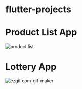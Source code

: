 # flutter-projects

# Product List App
![product list](https://user-images.githubusercontent.com/61970194/184069060-41be7423-5174-4569-a3f0-95b12db3b61e.gif)

# Lottery App
![ezgif com-gif-maker](https://user-images.githubusercontent.com/61970194/184069112-8e49a1b4-dac0-42ad-b523-021e75e0a994.gif)
